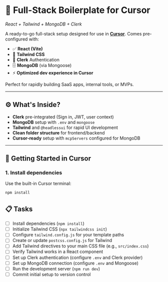 # 🧱 Full-Stack Boilerplate for Cursor  
*React + Tailwind + MongoDB + Clerk*

A ready-to-go full-stack setup designed for use in **[Cursor](https://cursor.sh)**. Comes pre-configured with:

- ✅ **React (Vite)**
- 🎨 **Tailwind CSS**
- 🔐 **Clerk** Authentication
- 🗄 **MongoDB** (via Mongoose)
- ⚡ **Optimized dev experience in Cursor**

Perfect for rapidly building SaaS apps, internal tools, or MVPs.

---

## ⚙️ What's Inside?

- **Clerk** pre-integrated (Sign in, JWT, user context)
- **MongoDB** setup with `.env` and `mongoose`
- **Tailwind** and `@headlessui` for rapid UI development
- **Clean folder structure** for frontend/backend
- **Cursor-ready** setup with `mcpServers` configured for MongoDB

---

## 🚀 Getting Started in Cursor

### 1. Install dependencies

Use the built-in Cursor terminal:

```bash
npm install

```

## 📋 Tasks

- [ ] Install dependencies (`npm install`)
- [ ] Initialize Tailwind CSS (`npx tailwindcss init`)
- [ ] Configure `tailwind.config.js` for your template paths
- [ ] Create or update `postcss.config.js` for Tailwind
- [ ] Add Tailwind directives to your main CSS file (e.g., `src/index.css`)
- [ ] Verify Tailwind works in a React component
- [ ] Set up Clerk authentication (configure `.env` and Clerk provider)
- [ ] Set up MongoDB connection (configure `.env` and Mongoose)
- [ ] Run the development server (`npm run dev`)
- [ ] Commit initial setup to version control
